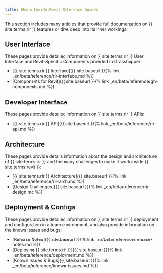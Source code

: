 ```yaml
---
title: Rhino.Inside.Revit Reference Guides
---
```


This section includes many articles that provide full documentation on {{ site.terms.rir }} features or dive deep into its inner workings.

<!-- 10 -->
## User Interface

These pages provide detailed information on {{ site.terms.rir }} User Interface and Revit-Specific Components provided in Grasshopper:

- [{{ site.terms.rir }} Interface]({{ site.baseurl }}{% link _en/beta/reference/rir-interface.md %})
- [Components for Revit]({{ site.baseurl }}{% link _en/beta/reference/gh-components.md %})


<!-- 20 -->
## Developer Interface

These pages provide detailed information on {{ site.terms.rir }} APIs:

- [{{ site.terms.rir }} API]({{ site.baseurl }}{% link _en/beta/reference/rir-api.md %})

<!-- 30 -->
## Architecture

These pages provide details information about the design and architecture of {{ site.terms.rir }} and the many challenges to make it work inside {{ site.terms.revit }}:

- [{{ site.terms.rir }} Architecture]({{ site.baseurl }}{% link _en/beta/reference/rir-arch.md %})
- [Design Challenges]({{ site.baseurl }}{% link _en/beta/reference/rir-design.md %})

<!-- 40 -->
## Deployment & Configs

These pages provide detailed information on {{ site.terms.rir }} deployment and configuration in a team environment, and also provide information on the knows issues and bugs:

- [Release Notes]({{ site.baseurl }}{% link _en/beta/reference/release-notes.md %})
- [Deploying {{ site.terms.rir }}]({{ site.baseurl }}{% link _en/beta/reference/deployment.md %})
- [Known Issues & Bugs]({{ site.baseurl }}{% link _en/beta/reference/known-issues.md %})
